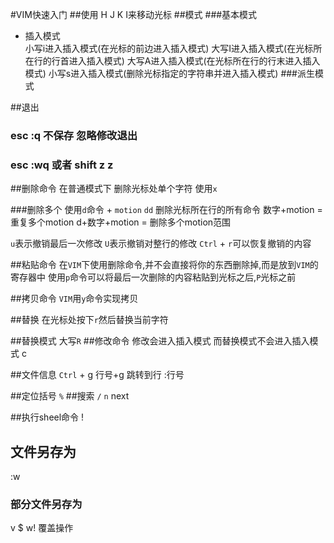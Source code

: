 #VIM快速入门
##使用 H J K I来移动光标
##模式
###基本模式
* 插入模式  
  小写i进入插入模式(在光标的前边进入插入模式)
  大写I进入插入模式(在光标所在行的行首进入插入模式)
  大写A进入插入模式(在光标所在行的行末进入插入模式)
  小写s进入插入模式(删除光标指定的字符串并进入插入模式)
###派生模式

##退出
### esc :q 不保存 忽略修改退出
### esc :wq 或者 shift z z

##删除命令
在普通模式下 删除光标处单个字符 使用`x` 

###删除多个
使用`d`命令 + `motion`
`dd` 删除光标所在行的所有命令
数字+motion = 重复多个motion
d+数字+motion = 删除多个motion范围

`u`表示撤销最后一次修改
`U`表示撤销对整行的修改
`Ctrl` + `r`可以恢复撤销的内容

##粘贴命令
在`VIM`下使用删除命令,并不会直接将你的东西删除掉,而是放到`VIM`的寄存器中
使用`p`命令可以将最后一次删除的内容粘贴到光标之后,`P`光标之前

##拷贝命令
`VIM`用`y`命令实现拷贝

##替换
在光标处按下`r`然后替换当前字符

##替换模式
大写`R`
##修改命令
修改会进入插入模式 而替换模式不会进入插入模式 c

##文件信息
`Ctrl` + g
行号+g 跳转到行
:行号

##定位括号
`%`
##搜索
`/`  `n` next

##执行sheel命令
!
## 文件另存为
:w
### 部分文件另存为
v $ w! 覆盖操作


